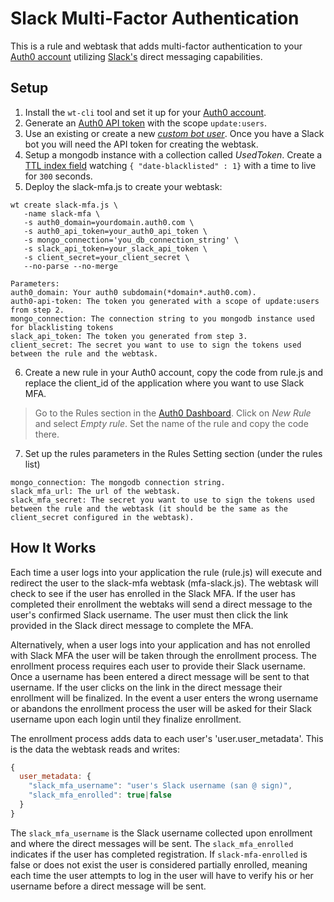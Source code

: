 # Slack Multi-Factor Authentication

This is a rule and webtask that adds multi-factor authentication to your [Auth0 account](https://www.Auth0.com) utilizing [Slack's](https://www.slack.com) direct messaging capabilities.

## Setup

1. Install the `wt-cli` tool and set it up for your [Auth0 account](https://manage.auth0.com/#/account/webtasks).
2. Generate an [Auth0 API token](https://auth0.com/docs/api/management/v2/tokens) with the scope `update:users`.
3. Use an existing or create a new [_custom bot user_](https://my.slack.com/services/new/bot).  Once you have a Slack bot you will need the API token for creating the webtask.
4. Setup a mongodb instance with a collection called _UsedToken_.  Create a [TTL index field](https://docs.mongodb.com/manual/tutorial/expire-data/#expire-documents-after-a-specified-number-of-seconds) watching `{ "date-blacklisted" : 1}` with a time to live for `300` seconds.
5. Deploy the slack-mfa.js to create your webtask:
```
wt create slack-mfa.js \
   -name slack-mfa \
   -s auth0_domain=yourdomain.auth0.com \
   -s auth0_api_token=your_auth0_api_token \
   -s mongo_connection='you_db_connection_string' \
   -s slack_api_token=your_slack_api_token \
   -s client_secret=your_client_secret \   
   --no-parse --no-merge
```
```
Parameters:
auth0_domain: Your auth0 subdomain(*domain*.auth0.com).
auth0-api-token: The token you generated with a scope of update:users from step 2.
mongo_connection: The connection string to you mongodb instance used for blacklisting tokens
slack_api_token: The token you generated from step 3.
client_secret: The secret you want to use to sign the tokens used between the rule and the webtask.
```
6. Create a new rule in your Auth0 account, copy the code from rule.js and replace the client_id of the application where you want to use Slack MFA.
>Go to the Rules section in the [Auth0 Dashboard](https://manage.auth0.com/#/rules). Click on *New Rule* and select *Empty rule*. Set the name of the rule and copy the code there.
7. Set up the rules parameters in the Rules Setting section (under the rules list)
```
mongo_connection: The mongodb connection string.
slack_mfa_url: The url of the webtask.
slack_mfa_secret: The secret you want to use to sign the tokens used between the rule and the webtask (it should be the same as the client_secret configured in the webtask).
```

## How It Works

Each time a user logs into your application the rule (rule.js) will execute and redirect the user to the slack-mfa webtask (mfa-slack.js).  The webtask will check to see if the user has enrolled in the Slack MFA.  If the user has completed their enrollment the webtaks will send a direct message to the user's confirmed Slack username.  The user must then click the link provided in the Slack direct message to complete the MFA.

Alternatively, when a user logs into your application and has not enrolled with Slack MFA the user will be taken through the enrollment process.  The enrollment process requires each user to provide their Slack username.  Once a username has been entered a direct message will be sent to that username.  If the user clicks on the link in the direct message their enrollment will be finalized.  In the event a user enters the wrong username or abandons the enrollment process the user will be asked for their Slack username upon each login until they finalize enrollment.

The enrollment process adds data to each user's 'user.user_metadata'.  This is the data the webtask reads and writes:

```js
{
  user_metadata: {
    "slack_mfa_username": "user's Slack username (san @ sign)",
    "slack_mfa_enrolled": true|false
  }
}
```

The `slack_mfa_username` is the Slack username collected upon enrollment and where the direct messages will be sent.  The `slack_mfa_enrolled` indicates if the user has completed registration.  If `slack-mfa-enrolled` is false or does not exist the user is considered partially enrolled, meaning each time the user attempts to log in the user will have to verify his or her username before a direct message will be sent.
